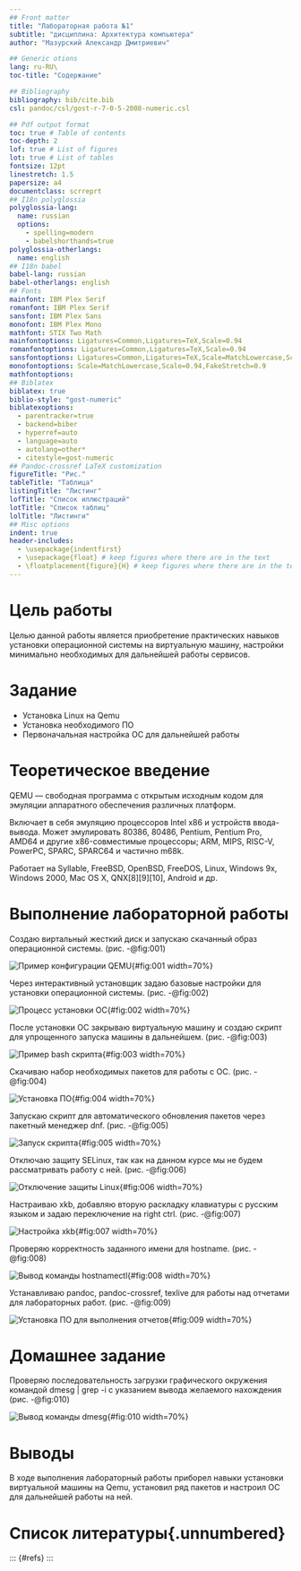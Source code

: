 ```yaml
---
## Front matter
title: "Лабораторная работа №1"
subtitle: "дисциплина: Архитектура компьютера"
author: "Мазурский Александр Дмитриевич"

## Generic otions
lang: ru-RU\
toc-title: "Содержание"

## Bibliography
bibliography: bib/cite.bib
csl: pandoc/csl/gost-r-7-0-5-2008-numeric.csl

## Pdf output format
toc: true # Table of contents
toc-depth: 2
lof: true # List of figures
lot: true # List of tables
fontsize: 12pt
linestretch: 1.5
papersize: a4
documentclass: scrreprt
## I18n polyglossia
polyglossia-lang:
  name: russian
  options:
	- spelling=modern
	- babelshorthands=true
polyglossia-otherlangs:
  name: english
## I18n babel
babel-lang: russian
babel-otherlangs: english
## Fonts
mainfont: IBM Plex Serif
romanfont: IBM Plex Serif
sansfont: IBM Plex Sans
monofont: IBM Plex Mono
mathfont: STIX Two Math
mainfontoptions: Ligatures=Common,Ligatures=TeX,Scale=0.94
romanfontoptions: Ligatures=Common,Ligatures=TeX,Scale=0.94
sansfontoptions: Ligatures=Common,Ligatures=TeX,Scale=MatchLowercase,Scale=0.94
monofontoptions: Scale=MatchLowercase,Scale=0.94,FakeStretch=0.9
mathfontoptions:
## Biblatex
biblatex: true
biblio-style: "gost-numeric"
biblatexoptions:
  - parentracker=true
  - backend=biber
  - hyperref=auto
  - language=auto
  - autolang=other*
  - citestyle=gost-numeric
## Pandoc-crossref LaTeX customization
figureTitle: "Рис."
tableTitle: "Таблица"
listingTitle: "Листинг"
lofTitle: "Список иллюстраций"
lotTitle: "Список таблиц"
lolTitle: "Листинги"
## Misc options
indent: true
header-includes:
  - \usepackage{indentfirst}
  - \usepackage{float} # keep figures where there are in the text
  - \floatplacement{figure}{H} # keep figures where there are in the text
---
```


# Цель работы

Целью данной работы является приобретение практических навыков установки операционной системы на виртуальную машину, настройки минимально необходимых для дальнейшей работы сервисов.

# Задание

- Установка Linux на Qemu
- Установка необходимого ПО
- Первоначальная настройка ОС для дальнейшей работы

# Теоретическое введение

QEMU — свободная программа с открытым исходным кодом для эмуляции аппаратного обеспечения различных платформ.

Включает в себя эмуляцию процессоров Intel x86 и устройств ввода-вывода. Может эмулировать 80386, 80486, Pentium, Pentium Pro, AMD64 и другие x86-совместимые процессоры; ARM, MIPS, RISC-V, PowerPC, SPARC, SPARC64 и частично m68k.

Работает на Syllable, FreeBSD, OpenBSD, FreeDOS, Linux, Windows 9x, Windows 2000, Mac OS X, QNX[8][9][10], Android и др. 

# Выполнение лабораторной работы

Создаю виртальный жесткий диск и запускаю скачанный образ операционной системы. (рис. -@fig:001)

![Пример конфигурации QEMU](image/1.png){#fig:001 width=70%}

Через интерактивный установщик задаю базовые настройки для установки операционной системы. (рис. -@fig:002)

![Процесс установки ОС](image/2.png){#fig:002 width=70%}

После установки ОС закрываю виртуальную машину и создаю скрипт для упрощенного запуска машины в дальнейшем. (рис. -@fig:003)

![Пример bash скрипта](image/3.png){#fig:003 width=70%}

Скачиваю набор необходимых пакетов для работы с ОС. (рис. -@fig:004)

![Установка ПО](image/4.png){#fig:004 width=70%}

Запускаю скрипт для автоматического обновления пакетов через пакетный менеджер dnf. (рис. -@fig:005)

![Запуск скрипта](image/5.png){#fig:005 width=70%}

Отключаю защиту SELinux, так как на данном курсе мы не будем рассматривать работу с ней. (рис. -@fig:006)

![Отключение защиты Linux](image/6.png){#fig:006 width=70%}

Настраиваю xkb, добавляю вторую раскладку клавиатуры с русским языком и задаю переключение на right ctrl. (рис. -@fig:007)

![Настройка xkb](image/7.png){#fig:007 width=70%}

Проверяю корректность заданного имени для hostname. (рис. -@fig:008)

![Вывод команды hostnamectl](image/8.png){#fig:008 width=70%}

Устанавливаю pandoc, pandoc-crossref, texlive для работы над отчетами для лабораторных работ. (рис. -@fig:009)

![Установка ПО для выполнения отчетов](image/9.png){#fig:009 width=70%}

# Домашнее задание

Проверяю последовательность загрузки графического окружения командой dmesg | grep -i с указанием вывода желаемого нахождения (рис. -@fig:010)

![Вывод команды dmesg](image/10.png){#fig:010 width=70%}

# Выводы

В ходе выполнения лабораторный работы приборел навыки установки виртуальной машины на Qemu, установил ряд пакетов и настроил ОС для дальнейшей работы на ней.

# Список литературы{.unnumbered}

::: {#refs}
:::
